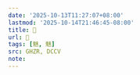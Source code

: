 ```yaml
---
date: '2025-10-13T11:27:07+08:00'
lastmod: '2025-10-14T21:46:45-08:00'
title: 󰕦
url: 󰕦
tags: [魅, 魅]
src: GHZR, DCCV
note:
---
```

